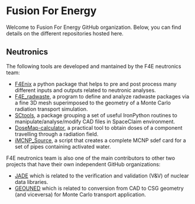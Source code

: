 # Fusion For Energy
Welcome to Fusion For Energy GitHub organization. Below, you can find details on the different repositories hosted here.

## Neutronics

The following tools are developed and mantained by the F4E neutronics team:

- [F4Enix](https://github.com/Fusion4Energy/F4Enix) a python package that helps to pre and post process many different inputs and outputs related to neutronic analyses.
- [F4E_radwaste](https://github.com/Fusion4Energy/F4E_radwaste), a program to define and analyze radwaste packages via a fine 3D mesh superimposed to the geometry of a Monte Carlo radiation transport simulation.
- [SCtools](https://github.com/Fusion4Energy/SCtools), a package grouping a set of useful IronPython routines to manipulate/analyse/modify CAD files in SpaceClaim environment.
- [DoseMap-calculator](https://github.com/Fusion4Energy/DoseMap-calculator), a practical tool to obtain doses of a component travelling through a radiation field.
- [iMCNP_Source](https://github.com/Fusion4Energy/iMCNP_Source), a script that creates a complete MCNP sdef card for a set of pipes containing activated water.

F4E neutronics team is also one of the main contributors to other two projects that have their own independent GitHub organizations:
- [JADE](https://github.com/JADE-V-V) which is related to the verification and validation (V&V) of nuclear data libraries.
- [GEOUNED](https://github.com/GEOUNED-org/GEOUNED) which is related to conversion from CAD to CSG geometry (and viceversa) for Monte Carlo transport application. 

